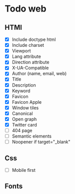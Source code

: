 # Todo web

## HTMl

- [x] Include doctype html
- [x] Include charset
- [x] Viewport
- [x] Lang attribute
- [x] Direction attribute
- [x] X-UA-Compatible
- [x] Author (name, email, web)
- [x] Title
- [x] Description
- [x] Keyword
- [x] Favicon
- [x] Favicon Apple
- [x] Window tiles
- [x] Canonical
- [x] Open graph
- [x] Twitter card
- [ ] 404 page
- [ ] Semantic elements
- [ ] Noopener if target="_blank"

## Css

- [ ] Mobile first

## Fonts
